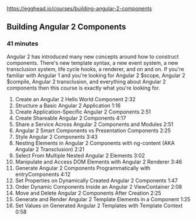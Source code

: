 https://egghead.io/courses/building-angular-2-components
## Building Angular 2 Components
### 41 minutes

Angular 2 has introduced many new concepts around how to construct components. There's new template syntax, a new event system, a new transclusion system, life cycle hooks, a renderer, and on and on. If you're familiar with Angular 1 and you're looking for Angular 2 $scope, Angular 2 $compile, Angular 2 transclusion, and everything about Angular 2 components then this course is exactly what you're looking for.  

1. Create an Angular 2 Hello World Component 2:32
2. Structure a Basic Angular 2 Application 1:16
3. Create Application-Specific Angular 2 Components 2:51
4. Create Shareable Angular 2 Components 4:17
5. Share a Service Across Angular 2 Components and Modules 2:51
6. Angular 2 Smart Components vs Presentation Components 2:25
7. Style Angular 2 Components 3:43
8. Nesting Elements in Angular 2 Components with ng-content (AKA Angular 2 Transclusion) 2:21
9. Select From Multiple Nested Angular 2 Elements 3:02
10. Manipulate and Access DOM Elements with Angular 2 Renderer 3:46
11. Generate Angular 2 Components Programmatically with entryComponents 4:12
12. Set Properties on Dynamically Created Angular 2 Components 1:47
13. Order Dynamic Components Inside an Angular 2 ViewContainer 2:08
14. Move and Delete Angular 2 Components After Creation 2:25
15. Generate and Render Angular 2 Template Elements in a Component 1:25
16. Set Values on Generated Angular 2 Templates with Template Context 0:58